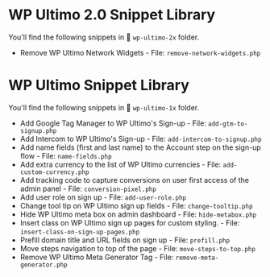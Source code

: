 # WP Ultimo 2.0 Snippet Library 

You'll find the following snippets in 📂 `wp-ultimo-2x` folder.

- Remove WP Ultimo Network Widgets - File: `remove-network-widgets.php`

# WP Ultimo Snippet Library

You'll find the following snippets in 📂 `wp-ultimo-1x` folder.

- Add Google Tag Manager to WP Ultimo's Sign-up - File: `add-gtm-to-signup.php`
- Add Intercom to WP Ultimo's Sign-up - File: `add-intercom-to-signup.php`
- Add name fields (first and last name) to the Account step on the sign-up flow - File: `name-fields.php`
- Add extra currency to the list of WP Ultimo currencies - File: `add-custom-currency.php`
- Add tracking code to capture conversions on user first access of the admin panel - File: `conversion-pixel.php`
- Add user role on sign up - File: `add-user-role.php`
- Change tool tip on WP Ultimo sign up fields - File: `change-tooltip.php`
- Hide WP Ultimo meta box on admin dashboard - File: `hide-metabox.php`
- Insert class on WP Ultimo sign up pages for custom styling. - File: `insert-class-on-sign-up-pages.php`
- Prefill domain title and URL fields on sign up - File: `prefill.php`
- Move steps navigation to top of the page - File: `move-steps-to-top.php`
- Remove WP Ultimo Meta Generator Tag - File: `remove-meta-generator.php`

